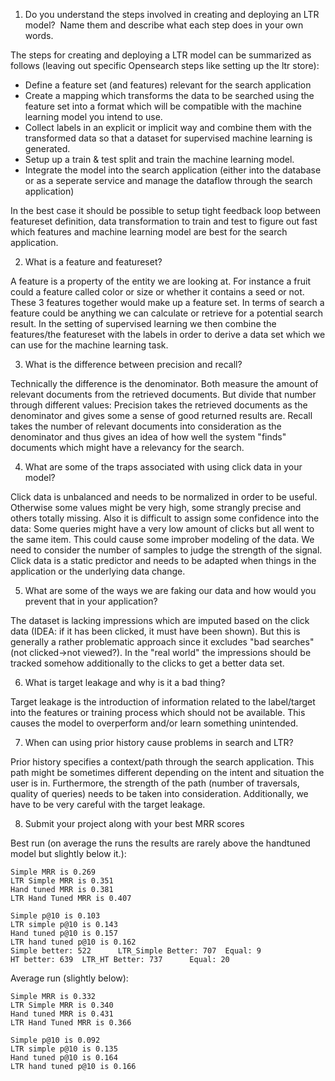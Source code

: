 
1. Do you understand the steps involved in creating and deploying an LTR  model?  Name them and describe what each step does in your own words.

The steps for creating and deploying a LTR model can be summarized as follows (leaving out specific Opensearch steps like setting up the ltr store):
- Define a feature set (and features) relevant for the search application
- Create a mapping which transforms the data to be searched using the feature set into a format which will be compatible with the machine learning model you intend to use.
- Collect labels in an explicit or implicit way and combine them with the transformed data so that a dataset for supervised machine learning is generated.
- Setup up a train & test split and train the machine learning model.
- Integrate the model into the search application (either into the database or as a seperate service and manage the dataflow through the search application)

In the best case it should be possible to setup tight feedback loop between featureset definition, data transformation to train and test to figure out fast which features and machine learning model are best for the search application.


2. What is a feature and featureset?

A feature is a property of the entity we are looking at. For instance a fruit could a feature called color or size or whether it contains a seed or not. These 3 features together would make up a feature set. In terms of search a feature could be anything we can calculate or retrieve for a potential search result. In the setting of supervised learning we then combine the features/the featureset with the labels in order to derive a data set which we can use for the machine learning task.

3. What is the difference between precision and recall?

Technically the difference is the denominator. Both measure the amount of relevant documents from the retrieved documents. But divide that number through different values: Precision takes the retrieved documents as the denominator and gives some a sense of good returned results are. Recall takes the number of relevant documents into consideration as the denominator and thus gives an idea of how well the system "finds" documents which might have a relevancy for the search.

4. What are some of the traps associated with using click data in your model?

Click data is unbalanced and needs to be normalized in order to be useful. Otherwise some values might be very high, some strangly precise and others totally missing. Also it is difficult to assign some confidence into the data: Some queries might have a very low amount of clicks but all went to the same item. This could cause some improber modeling of the data. We need to consider the number of samples to judge the strength of the signal.  Click data is a static predictor and needs to be adapted when things in the application or the underlying data change.

5. What are some of the ways we are faking our data and how would you prevent that in your application?

The dataset is lacking impressions which are imputed based on the click data (IDEA: if it has been clicked, it must have been shown). But this is generally a rather problematic  approach since it excludes "bad searches" (not clicked->not viewed?).
In the "real world" the impressions should be tracked somehow additionally to the clicks to get a better data set.

6. What is target leakage and why is it a bad thing?

Target leakage is the introduction of information related to the label/target into the features or training process which should not be available. This causes the model to overperform and/or learn something unintended. 

7. When can using prior history cause problems in search and LTR?

Prior history specifies a context/path through the search application. This path might be sometimes different depending on the intent and situation the user is in. Furthermore, the strength of the path (number of traversals, quality of queries) needs to be taken into consideration. Additionally, we have to be very careful with the target leakage.

8. Submit your project along with your best MRR scores


Best run (on average the runs the results are rarely above the handtuned model but slightly below it.):
```
Simple MRR is 0.269
LTR Simple MRR is 0.351
Hand tuned MRR is 0.381
LTR Hand Tuned MRR is 0.407

Simple p@10 is 0.103
LTR simple p@10 is 0.143
Hand tuned p@10 is 0.157
LTR hand tuned p@10 is 0.162
Simple better: 522      LTR_Simple Better: 707  Equal: 9
HT better: 639  LTR_HT Better: 737      Equal: 20
```

Average run (slightly below):
```
Simple MRR is 0.332
LTR Simple MRR is 0.340
Hand tuned MRR is 0.431
LTR Hand Tuned MRR is 0.366

Simple p@10 is 0.092
LTR simple p@10 is 0.135
Hand tuned p@10 is 0.164
LTR hand tuned p@10 is 0.166
```
